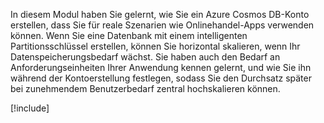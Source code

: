 In diesem Modul haben Sie gelernt, wie Sie ein Azure Cosmos DB-Konto erstellen, dass Sie für reale Szenarien wie Onlinehandel-Apps verwenden können. Wenn Sie eine Datenbank mit einem intelligenten Partitionsschlüssel erstellen, können Sie horizontal skalieren, wenn Ihr Datenspeicherungsbedarf wächst. Sie haben auch den Bedarf an Anforderungseinheiten Ihrer Anwendung kennen gelernt, und wie Sie ihn während der Kontoerstellung festlegen, sodass Sie den Durchsatz später bei zunehmendem Benutzerbedarf zentral hochskalieren können.

[!include[](../../../includes/azure-sandbox-cleanup.md)]